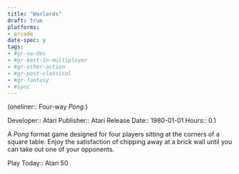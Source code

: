 ```yaml
---
title: "Warlords"
draft: true
platforms:
- arcade
date-spec: y
tags:
- #gr-na-dev 
- #gr-best-in-multiplayer 
- #gr-other-action
- #gr-post-classical 
- #gr-fantasy 
- #sync
---
```


(oneliner:: Four-way *Pong*.)

Developer:: Atari
Publisher:: Atari
Release Date:: 1980-01-01
Hours:: 0.1

A *Pong* format game designed for four players sitting at the corners of a square table. Enjoy the satisfaction of chipping away at a brick wall until you can take out one of your opponents.

Play Today:: Atari 50